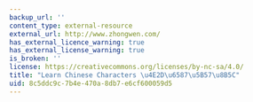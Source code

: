 ```yaml
---
backup_url: ''
content_type: external-resource
external_url: http://www.zhongwen.com/
has_external_licence_warning: true
has_external_license_warning: true
is_broken: ''
license: https://creativecommons.org/licenses/by-nc-sa/4.0/
title: "Learn Chinese Characters \u4E2D\u6587\u5B57\u8B5C"
uid: 8c5ddc9c-7b4e-470a-8db7-e6cf600059d5
---
```

